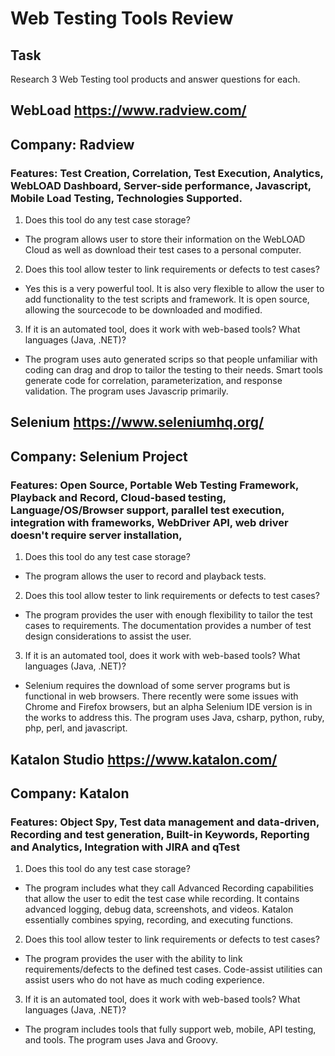 # Web Testing Tools Review

## Task

Research 3 Web Testing tool products and answer questions for each.

## WebLoad https://www.radview.com/
## Company: Radview

### Features: Test Creation, Correlation, Test Execution, Analytics, WebLOAD Dashboard, Server-side performance, Javascript, Mobile Load Testing, Technologies Supported. 

1) Does this tool do any test case storage?
* The program allows user to store their information on the WebLOAD Cloud as well as download their test cases to a personal computer.

2) Does this tool allow tester to link requirements or defects to test cases?
* Yes this is a very powerful tool. It is also very flexible to allow the user to add functionality to the test scripts and framework. It is open source, allowing the sourcecode to be downloaded and modified. 

3) If it is an automated tool, does it work with web-based tools? What languages (Java, .NET)? 
* The program uses auto generated scrips so that people unfamiliar with coding can drag and drop to tailor the testing to their needs. Smart tools generate code for correlation, parameterization, and response validation.  The program uses Javascrip primarily. 

## Selenium https://www.seleniumhq.org/
## Company: Selenium Project

### Features: Open Source, Portable Web Testing Framework, Playback and Record, Cloud-based testing, Language/OS/Browser support, parallel test execution, integration with frameworks, WebDriver API, web driver doesn't require server installation, 

1) Does this tool do any test case storage?
* The program allows the user to record and playback tests.

2) Does this tool allow tester to link requirements or defects to test cases?
* The program provides the user with enough flexibility to tailor the test cases to requirements. The documentation provides a number of test design considerations to assist the user.

3) If it is an automated tool, does it work with web-based tools? What languages (Java, .NET)? 
* Selenium requires the download of some server programs but is functional in web browsers. There recently were some issues with Chrome and Firefox browsers, but an alpha Selenium IDE version is in the works to address this. The program uses Java, csharp, python, ruby, php, perl, and javascript. 

## Katalon Studio https://www.katalon.com/
## Company: Katalon

### Features: Object Spy, Test data management and data-driven, Recording and test generation, Built-in Keywords, Reporting and Analytics, Integration with JIRA and qTest

1) Does this tool do any test case storage?
* The program includes what they call Advanced Recording capabilities that allow the user to edit the test case while recording. It contains advanced logging, debug data, screenshots, and videos. Katalon essentially combines spying, recording, and executing functions.

2) Does this tool allow tester to link requirements or defects to test cases?
* The program provides the user with the ability to link requirements/defects to the defined test cases. Code-assist utilities can assist users who do not have as much coding experience.

3) If it is an automated tool, does it work with web-based tools? What languages (Java, .NET)? 
* The program includes tools that fully support web, mobile, API testing, and tools. The program uses Java and Groovy.
